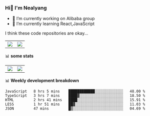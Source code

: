 ### Hi👋 I'm Nealyang

- 🔭 I’m currently working on Alibaba group
- 🌱 I’m currently learning React,JavaScript


I think these code repositories are okay...

<table>
  <tbody>
    <tr>
      <td>
        <a href="https://github.com/Nealyang/React-Express-Blog-Demo">
          <img align="center" src="https://github-readme-stats.vercel.app/api/pin/?username=Nealyang&repo=React-Express-Blog-Demo&theme=chartreuse-dark" />
        </a>
      </td>
       <td>
        <a href="https://github.com/Nealyang/PersonalBlog">
          <img align="center" src="https://github-readme-stats.vercel.app/api/pin/?username=Nealyang&repo=PersonalBlog&theme=chartreuse-dark" />
        </a>
      </td>
    </tr>
  </tbody>
</table>

📊 **some stats**


<table>
  <tbody>
    <tr>
      <td>
          <img align="center" src="https://github-readme-stats.vercel.app/api?username=Nealyang&theme=chartreuse-dark&show_icons=true" />
      </td>
       <td>
          <img align="center" src="https://github-readme-stats.vercel.app/api/top-langs/?username=Nealyang&theme=chartreuse-dark" />
      </td>
    </tr>
  </tbody>
</table>

📊 **Weekly development breakdown**

<!--START_SECTION:waka-->
```text
JavaScript   8 hrs 5 mins    ████████████░░░░░░░░░░░░░   48.00 % 
TypeScript   3 hrs 7 mins    ████▓░░░░░░░░░░░░░░░░░░░░   18.50 % 
HTML         2 hrs 41 mins   ████░░░░░░░░░░░░░░░░░░░░░   15.91 % 
LESS         1 hr 51 mins    ██▓░░░░░░░░░░░░░░░░░░░░░░   11.03 % 
JSON         47 mins         █▒░░░░░░░░░░░░░░░░░░░░░░░   04.69 % 
```
<!--END_SECTION:waka-->
